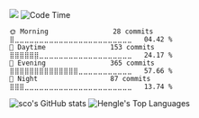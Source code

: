 
![](https://api.visitorbadge.io/api/VisitorHit?user=Scodive&repo=Scodive&countColor=%57068c) ![Code Time](http://img.shields.io/badge/Code%20Time-79%20hrs%2010%20mins-blue)




```text
🌞 Morning                28 commits          ⣿⣀⣀⣀⣀⣀⣀⣀⣀⣀⣀⣀⣀⣀⣀⣀⣀⣀⣀⣀⣀⣀⣀⣀⣀   04.42 % 
🌆 Daytime                153 commits         ⣿⣿⣿⣿⣿⣿⣀⣀⣀⣀⣀⣀⣀⣀⣀⣀⣀⣀⣀⣀⣀⣀⣀⣀⣀   24.17 % 
🌃 Evening                365 commits         ⣿⣿⣿⣿⣿⣿⣿⣿⣿⣿⣿⣿⣿⣿⣀⣀⣀⣀⣀⣀⣀⣀⣀⣀⣀   57.66 % 
🌙 Night                  87 commits          ⣿⣿⣿⣀⣀⣀⣀⣀⣀⣀⣀⣀⣀⣀⣀⣀⣀⣀⣀⣀⣀⣀⣀⣀⣀   13.74 % 
```

![sco's GitHub stats](https://github-readme-stats.vercel.app/api?username=Scodive&show_icons=true&count_private=true&theme=radical)
![Hengle's Top Languages](https://github-readme-stats.vercel.app/api/top-langs/?username=Scodive&theme=default&show_icons=true&hide_border=true&layout=compact&card_width=350)
